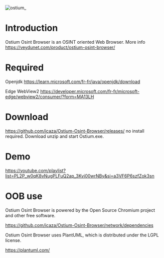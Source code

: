 
![ostium_](https://github.com/icaza/Ostium-Osint-Browser/assets/10078143/68981b09-76e8-4f89-b1ff-32fd42bd15aa)

# Introduction

Ostium Osint Browser is an OSINT oriented Web Browser. More info https://veydunet.com/product/ostium-osint-browser/

# Required

Openjdk https://learn.microsoft.com/fr-fr/java/openjdk/download

Edge WebView2 https://developer.microsoft.com/fr-fr/microsoft-edge/webview2/consumer/?form=MA13LH

# Download 

https://github.com/icaza/Ostium-Osint-Browser/releases/ no install required. Download unzip and start Ostium.exe.

# Demo

https://youtube.com/playlist?list=PL2P_w0qK8vNugPLFuQ2ap_3Kvi00wrNBy&si=a3VF6P6szfZok3sn

# OOB use

Ostium Osint Browser is powered by the Open Source Chromium project and other free software.

https://github.com/icaza/Ostium-Osint-Browser/network/dependencies

Ostium Osint Browser uses PlantUML, which is distributed under the LGPL license.

https://plantuml.com/